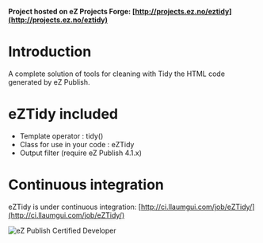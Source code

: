 __Project hosted on eZ Projects Forge: [http://projects.ez.no/eztidy](http://projects.ez.no/eztidy)__

Introduction
============
A complete solution of tools for cleaning with Tidy the HTML code generated by eZ Publish.

eZTidy included
===============
 * Template operator : tidy()
 * Class for use in your code : eZTidy
 * Output filter (require eZ Publish 4.1.x)

Continuous integration
======================
eZTidy is under continuous integration: [http://ci.llaumgui.com/job/eZTidy/](http://ci.llaumgui.com/job/eZTidy/)


![eZ Publish Certified Developer](http://www.llaumgui.com/images/ezcertdev.png)
